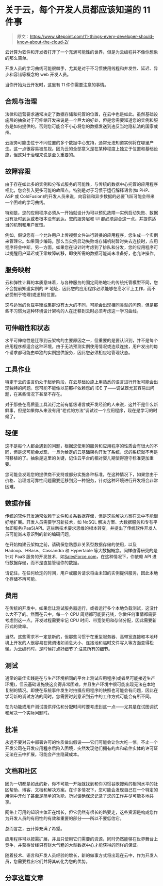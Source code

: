 # 关于云，每个开发人员都应该知道的 11 件事

> 原文：<https://www.sitepoint.com/11-things-every-developer-should-know-about-the-cloud-2/>

云计算为软件和开发者打开了一个充满可能性的世界，但是为云编程并不像你想象的那么简单。

开发人员的学习曲线可能很棘手，尤其是对于不习惯使用线程和并发性、延迟、异步和容错等概念的 web 开发人员。

当你开始为云开发时，这里有 11 件你需要注意的事情。

## 合规与治理

法律和运营要求通常决定了数据存储和托管的位置，在云中也是如此。虽然基础设施层的抽象对于可伸缩开发来说是一个巨大的好处，但是您需要知道您的实例和服务是如何提供的，否则您可能会不小心将您的数据发送到违反当地隐私法的国家或州。

云服务可能由位于不同位置的多个数据中心支持，通常无法知道实例将在哪里产生。这一点很容易被忽视，因为云的全部意义是在某种程度上独立于位置和基础设施，但这对于治理来说是至关重要的。

## 故障容限

由于存在如此多的实例和分布式服务的可能性，与传统的数据中心托管的应用程序相比，您会引入更多可能的故障点。特别是对于习惯于运行解释语言(如 PHP、ASP 或 ColdFusion)的开发人员来说，向容错和异步数据的必要飞跃可能会带来一个困难的学习曲线。

特别是，您的应用程序必须从一开始就设计为可以预见故障—实例启动失败、数据没有及时到达或者根本没有到达。您的服务层和 UI 都必须迎合这一点，并提供适当的机制和用户反馈。

例如，假设您有一个允许用户上传视频文件进行转换的应用程序，您生成一个实例来管理它。如果同步编码，那么当实例启动失败或存储机制暂时失去连接时，应用程序将会中断。另一方面，如果您在设计时考虑到了排队和分发，您的应用程序可以提醒用户延迟或正常故障转移，即使所需的数据可能尚未准备好，也允许操作。

## 服务映射

云和弹性计算的本质意味着，与各种服务的固定网络地址的传统托管模型不同，您不会提前知道实例的 IP 地址，因此您的应用程序必须能够在高水平上工作，而不必受制于物理(或逻辑)位置。

这与适当的负载平衡或集群没有太大的不同，可能会出现相同类型的问题，但是那些不习惯为这种环境设计架构的人在迁移到云时必须考虑这一学习曲线。

## 可伸缩性和状态

水平可伸缩性是迁移到云架构的主要原因之一，但重要的是要认识到，并不是每个应用程序都适合这种环境。由于无法预测实例使用情况或连续连接，用户发出的每个请求都可能由单独的实例提供服务，因此您必须相应地管理状态。

## 工具作业

特定于云的语言仍处于起步阶段，在云基础设施上用熟悉的语言进行开发可能会出现独特的问题。您可能不能像以前那样依赖您的 IDE 了——调试器尤其容易出问题，在某些情况下甚至不存在。

对于那些在高质量工具流行之前有低级语言或开发经验的人来说，这并不是什么新鲜事，但是如果你从来没有用“老式的方法”调试过一个应用程序，现在是学习的时候了。

## 轻便

这不是每个人都会遇到的问题，根据您使用的服务和应用程序的性质会有很大的不同，但是您可能会发现，一旦为给定的云基础架构开发了系统，您的系统就不再是可移植的了。抽象是这里的关键，记住云平台的相对婴儿期使得遵守标准更加重要。

您可能会发现您的提供商不支持或部分实施各种标准，在这种情况下，如果您由于价格、治理或可靠性问题需要迁移到另一种服务，针对这种环境进行开发将会非常困难。

## 数据存储

传统的软件开发通常依赖于文件和关系数据存储，但是这些解决方案在云中不能很好地扩展。开发人员需要学习新技术，如 NoSQL 解决方案、大数据服务和专有平台即服务(PaaS)API。这些新技术要求思维的根本转变，并提出了传统软件开发人员可能尚未意识到的新的编码问题。

在开始构建云架构之前，请确保您熟悉非关系型数据存储的使用，以及 Hadoop、HBase、Cassandra 和 Hypertable 等大数据概念。同样值得研究的是针对 PaaS 服务的开发技术，如[SalesForce.com](http://SalesForce.com)，在这种情况下，你依赖 API 进行数据存储，而不是直接管理你的数据。

请记住，在任何给定的时间，用户或服务请求将由未知的实例提供服务，因此本地化存储不再可能。

## 费用

在传统的开发中，如果您让测试服务器运行，或者运行多个本地负载测试，这没什么大不了的。然而在云中，每一个 CPU 周期都可能要花钱，你做任何事情都需要考虑到这一点。开发过程需要牢记 CPU 时间、带宽使用和存储分配，因此需要新形式的效率。

当然，这些需求不一定是新的，但那些习惯于在重型服务器、高带宽连接和本地环境上开发的人很容易在微调诸如消息大小、连接池和临时文件写入等方面变得松懈。为云编码时，是时候打点好细节了:注意所有的细节。

## 测试

通常的最佳实践是在与生产环境相同的平台上测试应用程序(或者尽可能接近生产环境)，但云基础设施使这变得非常困难，并且生产环境中很可能出现无法在本地复制的情况。即使在系统事件发生时拍摄应用程序的快照也可能会有问题，因此在学习新的调试方法的同时，您需要时刻意识到云中的工作方式可能会有所不同。

在为功能或用户测试提供评估和分配时间时要考虑到这一点——尤其是在试图调试和解决一个实际问题时。

## 批准

永远不要对云中部署许可的性质做出假设——它们可能会让你大吃一惊。不止一个开发公司在开发应用程序后陷入困境，突然发现他们拥有的库和软件实体的许可证无法在云中扩展，可能会产生隐藏成本。

## 文档和社区

因为一切都是如此的新，你不可能一开始就找到和你习惯谷歌搜索的相同水平的社区帮助、博客、文档和解决方案。在许多情况下，您可能会发现自己在一个特定的用例中开创了甚至是简单的功能，所以请确保您记录了您的工作并尽可能多地共享。

网络上可用的知识主体正在增长，但它仍然有很长的路要走，这些资源是构成您作为开发人员的有用性的有效和重要的部分——所以不要低估它。

总而言之，云计算充满了希望。

应用程序可以按需扩展，并且只使用它们需要的资源，同时仍然能够在世界舞台上竞争，并获得曾经只有财大气粗的大型数据中心才能获得的同样的保证。

随着技术、语言和开发人员经验的增长，新的做事方式将出现在云中，作为开发人员，您需要找出它们并将其转化为您的优势。

## 分享这篇文章